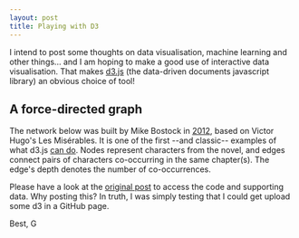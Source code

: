 ```yaml
---
layout: post
title: Playing with D3
---
```


<script src="//code.jquery.com/jquery.js"></script>
<style>

.node {
  stroke: #fff;
  stroke-width: 1.5px;
}

.link {
  stroke: #999;
  stroke-opacity: .6;
}

</style>

I intend to post some thoughts on data visualisation, machine learning and other things... and I am hoping to make a good use of interactive data visualisation. 
That makes [d3.js](https://d3js.org/) (the data-driven documents javascript library) an obvious choice of tool! 

## A force-directed graph

The network below was built by Mike Bostock in [2012](https://bost.ocks.org/mike/miserables/), based on Victor Hugo's Les Misérables. It is one of the first --and classic-- examples of what d3.js [can do](https://github.com/d3/d3/wiki/Gallery). 
Nodes represent characters from the novel, and edges connect pairs of characters co-occurring in the same chapter(s). The edge's depth denotes the number of co-occurrences.

<div id='d3div'></div>

Please have a look at the [original post](https://bl.ocks.org/mbostock/4062045) to access the code and supporting data.
Why posting this? In truth, I was simply testing that I could get upload some d3 in a GitHub page.

<script src="//d3js.org/d3.v3.min.js"></script>
<script>

var width = $("#d3div").width(),
    height = 500;

var color = d3.scale.category20();

var force = d3.layout.force()
    .charge(-120)
    .linkDistance(30)
    .size([width, height]);

var svg = d3.select("#d3div").append("svg")
    .attr("width", width)
    .attr("height", height);

d3.json("../../../../scripts/miserables.json", function(error, graph) {
  if (error) throw error;

  force
      .nodes(graph.nodes)
      .links(graph.links)
      .start();

  var link = svg.selectAll(".link")
      .data(graph.links)
    .enter().append("line")
      .attr("class", "link")
      .style("stroke-width", function(d) { return Math.sqrt(d.value); });

  var node = svg.selectAll(".node")
      .data(graph.nodes)
    .enter().append("circle")
      .attr("class", "node")
      .attr("r", 5)
      .style("fill", function(d) { return color(d.group); })
      .call(force.drag);

  node.append("title")
      .text(function(d) { return d.name; });

  force.on("tick", function() {
    link.attr("x1", function(d) { return d.source.x; })
        .attr("y1", function(d) { return d.source.y; })
        .attr("x2", function(d) { return d.target.x; })
        .attr("y2", function(d) { return d.target.y; });

    node.attr("cx", function(d) { return d.x; })
        .attr("cy", function(d) { return d.y; });
  });
});

</script>

Best,
G
